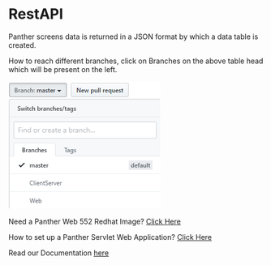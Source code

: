 # RestAPI
Panther screens data is returned in a JSON format by which a data table is created.

How to reach different branches, click on Branches on the above table head which will be present on the left.


![](REST.png)

Need a Panther Web 552 Redhat Image? [Click Here](https://hub.docker.com/r/prolificspanther/pantherweb "Named link title") 

How to set up a Panther Servlet Web Application? [Click Here](https://github.com/ProlificsPanther/PantherWeb/releases "Named link title")

Read our Documentation [here](https://docs.prolifics.com)
